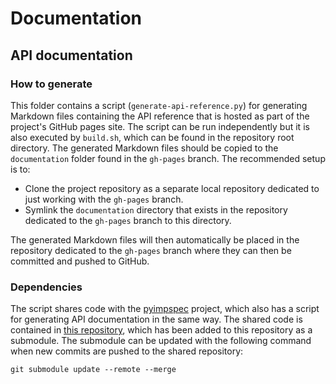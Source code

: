 # Documentation

## API documentation

### How to generate

This folder contains a script (`generate-api-reference.py`) for generating Markdown files containing the API reference that is hosted as part of the project's GitHub pages site.
The script can be run independently but it is also executed by `build.sh`, which can be found in the repository root directory.
The generated Markdown files should be copied to the `documentation` folder found in the `gh-pages` branch.
The recommended setup is to:

- Clone the project repository as a separate local repository dedicated to just working with the `gh-pages` branch.
- Symlink the `documentation` directory that exists in the repository dedicated to the `gh-pages` branch to this directory.

The generated Markdown files will then automatically be placed in the repository dedicated to the `gh-pages` branch where they can then be committed and pushed to GitHub.

### Dependencies

The script shares code with the [pyimpspec](https://github.com/vyrjana/pyimpspec) project, which also has a script for generating API documentation in the same way.
The shared code is contained in [this repository](https://github.com/vyrjana/python-api-documenter), which has been added to this repository as a submodule.
The submodule can be updated with the following command when new commits are pushed to the shared repository:

`git submodule update --remote --merge`
